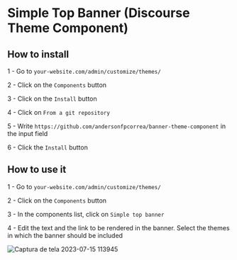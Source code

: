 # Simple Top Banner (Discourse Theme Component)

## How to install

1 - Go to `your-website.com/admin/customize/themes/`

2 - Click on the `Components` button

3 - Click on the `Install` button

4 - Click on `From a git repository`

5 - Write `https://github.com/andersonfpcorrea/banner-theme-component` in the input field

6 - Click the `Install` button

## How to use it

1 - Go to `your-website.com/admin/customize/themes/`

2 - Click on the `Components` button

3 - In the components list, click on `Simple top banner`

4 - Edit the text and the link to be rendered in the banner. Select the themes in which the banner should be included

![Captura de tela 2023-07-15 113945](https://github.com/andersonfpcorrea/banner-theme-component/assets/92505216/2c60464d-4fa0-4441-b830-24e8fcaa3d14)
